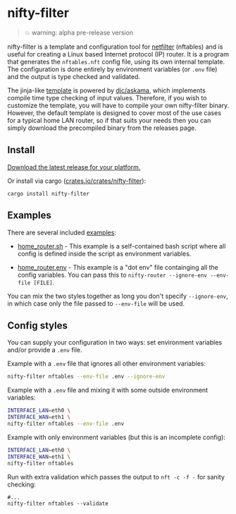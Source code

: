 # nifty-filter

> 💥 warning: alpha pre-release version

nifty-filter is a template and configuration tool for
[netfilter](https://www.netfilter.org/) (nftables) and is useful for
creating a Linux based Internet protocol (IP) router. It is a program
that generates the `nftables.nft` config file, using its own internal
template. The configuration is done entirely by environment variables
(or `.env` file) and the output is type checked and validated.

The jinja-like [template](templates/router.nft.txt) is powered by
[djc/askama](https://github.com/djc/askama), which implements compile
time type checking of input values. Therefore, if you wish to
customize the template, you will have to compile your own nifty-filter
binary. However, the default template is designed to cover most of the
use cases for a typical home LAN router, so if that suits your needs
then you can simply download the precompiled binary from the releases
page.

## Install

[Download the latest release for your platform.](https://github.com/EnigmaCurry/nifty-filter/releases)

Or install via cargo ([crates.io/crates/nifty-filter](https://crates.io/crates/nifty-filter)):

```
cargo install nifty-filter
```

## Examples

There are several included [examples](examples):

 * [home_router.sh](examples/home_router.sh) - This example is a
   self-contained bash script where all config is defined inside the
   script as environment variables.
   
 * [home_router.env](examples/home_router.env) - This example is a
   "dot env" file containging all the config variables. You can pass
   this to `nifty-router --ignore-env --env-file [FILE]`.
   
 
You can mix the two styles together as long you don't specify
`--ignore-env`, in which case only the file passed to `--env-file`
will be used.
   
## Config styles

You can supply your configuration in two ways: set environment
variables and/or provide a `.env` file.

Example with a `.env` file that ignores all other environment
variables:

```bash
nifty-filter nftables --env-file .env --ignore-env
```

Example with a `.env` file and mixing it with some outside environment
variables:

```bash
INTERFACE_LAN=eth0 \
INTERFACE_WAN=eth1 \
nifty-filter nftables --env-file .env
```

Example with only environment variables (but this is an incomplete
config):

```bash
INTERFACE_LAN=eth0 \
INTERFACE_WAN=eth1 \
nifty-filter nftables
```

Run with extra validation which passes the output to `nft -c -f -` for
sanity checking:

```
#...
nifty-filter nftables --validate
```

